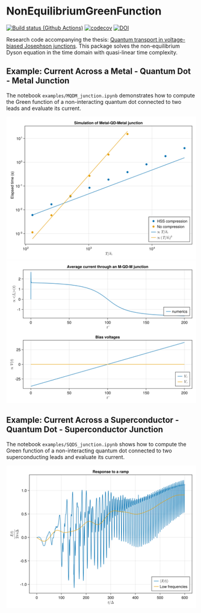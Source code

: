 
# NonEquilibriumGreenFunction
[![Build status (Github Actions)](https://github.com/BaptisteLamic/NonEquilibriumGreenFunction.jl/workflows/CI/badge.svg)](https://github.com/BaptisteLamic/NonEquilibriumGreenFunction.jl/actions)
[![codecov](https://codecov.io/gh/BaptisteLamic/NonEquilibriumGreenFunction.jl/branch/main/graph/badge.svg?token=BHAETIA0KL)](https://codecov.io/gh/BaptisteLamic/NonEquilibriumGreenFunction.jl)
[![DOI](https://zenodo.org/badge/623330633.svg)](https://zenodo.org/badge/latestdoi/623330633)

Research code accompanying the thesis: [Quantum transport in voltage-biased Josephson junctions](https://www.theses.fr/s210157#). This package solves the non-equilibrium Dyson equation in the time domain with quasi-linear time complexity.


## Example: Current Across a Metal - Quantum Dot - Metal Junction
The notebook `examples/MQDM_junction.ipynb` demonstrates how to compute the Green function of a non-interacting quantum dot connected to two leads and evaluate its current.

![Benchmark_QD_equilibrium](examples/QD_benchmark.svg)
![QD_Iavr](examples/average_current_QD.svg)

## Example: Current Across a Superconductor - Quantum Dot - Superconductor Junction
The notebook `examples/SQDS_junction.ipynb` shows how to compute the Green function of a non-interacting quantum dot connected to two superconducting leads and evaluate its current.

![QD_Iavr](examples/transient_current_SQDS.svg)